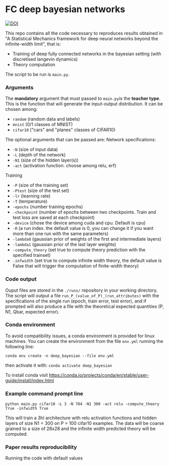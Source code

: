 # FC deep bayesian networks
[![DOI](https://zenodo.org/badge/639854132.svg)](https://zenodo.org/badge/latestdoi/639854132)

This repo contains all the code necessary to reproduces results obtained in "A Statistical Mechanics framework for deep neural networks beyond the infinite-width limit", that is:
- Training of deep fully connected networks in the bayesian setting (with discretised langevin dynamics) 
- Theory computation 

The script to be run is ```main.py```.  

### Arguments

The **mandatory** argument that must passed to ```main.py```is the **teacher type**. This is the function that will generate the input-output distribution. It can be chosen among: 
  - ```random``` (random data and labels)
  - ```mnist``` (0/1 classes of MNIST)
  - ```cifar10``` ("cars" and "planes" classes of CIFAR10) 
  
The optional arguments that can be passed are: 
  Network specifications: 
  - ```-N``` (size of input data)
  - ```-L``` (depth of the network)
  - ```-N1``` (size of the hidden layer(s)) 
  - ```-act``` (activation function. choose among relu, erf)   

  Training
  - ```-P``` (size of the training set)
  - ```-Ptest``` (size of the test set) 
  - ```-lr``` (learning rate)
  - ```-T``` (temperature)
  - ```-epochs``` (number training epochs)
  - ```-checkpoint``` (number of epochs between two checkpoints. Train and test loss are saved at each checkpoint)
  - ```-device``` (chose the device among cuda and cpu. Default is cpu)
  - ```-R``` (a run index. the default value is 0, you can change it if you want more than one run with the same parameters)
  - ```-lambda0``` (gaussian prior of weights of the first and intermediate layers)
  - ```-lambda1``` (gaussian prior of the last layer weights)
  - ```-compute_theory``` (set true to compute theory prediction with the specified trainset)
  - ```-infwidth``` (set true to compute infinite width theory, the default value is False that will trigger the computation of finite-width theory)


### Code output

Ouput files are stored in the ```./runs/``` repository in your working directory. 
The script will output a file ```run_P_(value_of_P)_(run_attributes)``` with the specifications of the single run (epoch, train error, test error), and if prompted will also produce a file with the theoretical expected quantities (P, N1, Qbar, expected error).
 

### Conda environment

To avoid compatibility issues, a conda environment is provided for linux machines. You can create the environment from the file ```env.yml``` running the following line: 

```conda env create -n deep_bayesian --file env.yml```

then activate it with:
``` conda activate deep_bayesian ```

To install conda visit https://conda.io/projects/conda/en/stable/user-guide/install/index.html


### Example command prompt line
```
python main.py cifar10 -L 3 -N 784 -N1 300 -act relu -compute_theory True -infwidth True
```
This will train a 3hl architecture with relu activation functions and hidden layers of size N1 = 300 on P = 100 cifar10 examples. The data will be coarse grained to a size of 28x28 and the infinite width predicted theory will be computed.

### Paper results reproducibility

Running the code with default values 


